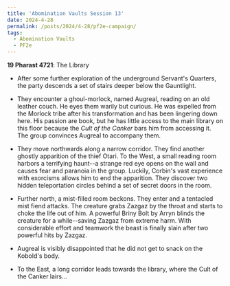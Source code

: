 ```yaml
---
title: 'Abomination Vaults Session 13'
date: 2024-4-28
permalink: /posts/2024/4-28/pf2e-campaign/
tags:
  - Abomination Vaults
  - PF2e
---
```



**19 Pharast 4721**: The Library

- After some further exploration of the underground Servant's Quarters, the party descends a set of stairs deeper below the Gauntlight.

- They encounter a ghoul-morlock, named Augreal, reading on an old leather couch. He eyes them warily but curious. He was expelled from the Morlock tribe after his transformation and has been lingering down here. His passion are book, but he has little access to the main library on this floor because the *Cult of the Canker* bars him from accessing it. The group convinces Augreal to accompany them.

- They move northwards along a narrow corridor. They find another ghostly apparition of the thief Otari. To the West, a small reading room harbors a terrifying haunt--a strange red eye opens on the wall and causes fear and paranoia in the group. Luckily, Corbin's vast experience with exorcisms allows him to end the apparition. They discover two hidden teleportation circles behind a set of secret doors in the room.

- Further north, a mist-filled room beckons. They enter and a tentacled mist fiend attacks. The creature grabs Zazgaz by the throat and starts to choke the life out of him. A powerful Briny Bolt by Arryn blinds the creature for a while--saving Zazgaz from extreme harm. With considerable effort and teamwork the beast is finally slain after two powerful hits by Zazgaz.

- Augreal is visibly disappointed that he did not get to snack on the Kobold's body.

- To the East, a long corridor leads towards the library, where the Cult of the Canker lairs...


